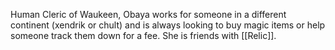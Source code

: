 Human Cleric of Waukeen, Obaya works for someone in a different continent (xendrik or chult) and is always looking to buy magic items or help someone track them down for a fee. She is friends with [[Relic]].